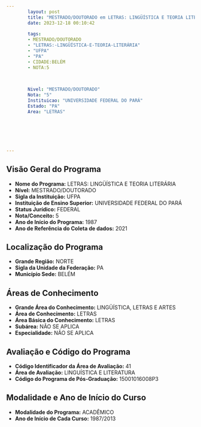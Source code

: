 ```yaml
---
        layout: post
        title: "MESTRADO/DOUTORADO em LETRAS: LINGÜÍSTICA E TEORIA LITERÁRIA na UFPA  "
        date: 2023-12-18 00:10:42
     
        tags:
        - MESTRADO/DOUTORADO
        - "LETRAS:-LINGÜÍSTICA-E-TEORIA-LITERÁRIA"
        - "UFPA"
        - "PA"
        - CIDADE:BELÉM
        - NOTA:5
        
       

        Nivel: "MESTRADO/DOUTORADO"
        Nota: "5"
        Instituicao: "UNIVERSIDADE FEDERAL DO PARÁ"
        Estado: "PA"
        Area: "LETRAS"
        
        
        
        
        
        
---
```

## Visão Geral do Programa
- **Nome do Programa:** LETRAS: LINGÜÍSTICA E TEORIA LITERÁRIA
- **Nível:** MESTRADO/DOUTORADO
- **Sigla da Instituição:** UFPA
- **Instituição de Ensino Superior:** UNIVERSIDADE FEDERAL DO PARÁ
- **Status Jurídico:** FEDERAL
- **Nota/Conceito:** 5
- **Ano de Início do Programa:** 1987
- **Ano de Referência do Coleta de dados:** 2021

## Localização do Programa
- **Grande Região:** NORTE
- **Sigla da Unidade da Federação:** PA
- **Município Sede:** BELÉM

## Áreas de Conhecimento
- **Grande Área do Conhecimento:** LINGÜÍSTICA, LETRAS E ARTES
- **Área de Conhecimento:** LETRAS
- **Área Básica do Conhecimento:** LETRAS
- **Subárea:** NÃO SE APLICA
- **Especialidade:** NÃO SE APLICA

## Avaliação e Código do Programa
- **Código Identificador da Área de Avaliação:** 41
- **Área de Avaliação:** LINGUÍSTICA E LITERATURA
- **Código do Programa de Pós-Graduação:** 15001016008P3


## Modalidade e Ano de Início do Curso
- **Modalidade do Programa:** ACADÊMICO
- **Ano de Início de Cada Curso:** 1987/2013
